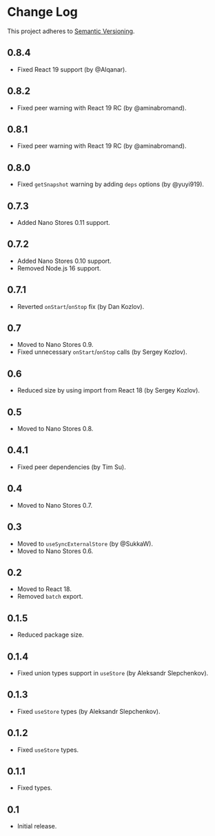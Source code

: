 # Change Log
This project adheres to [Semantic Versioning](http://semver.org/).

## 0.8.4
* Fixed React 19 support (by @Alqanar).

## 0.8.2
* Fixed peer warning with React 19 RC (by @aminabromand).

## 0.8.1
* Fixed peer warning with React 19 RC (by @aminabromand).

## 0.8.0
* Fixed `getSnapshot` warning by adding `deps` options (by @yuyi919).

## 0.7.3
* Added Nano Stores 0.11 support.

## 0.7.2
* Added Nano Stores 0.10 support.
* Removed Node.js 16 support.

## 0.7.1
* Reverted `onStart`/`onStop` fix (by Dan Kozlov).

## 0.7
* Moved to Nano Stores 0.9.
* Fixed unnecessary `onStart`/`onStop` calls (by Sergey Kozlov).

## 0.6
* Reduced size by using import from React 18 (by Sergey Kozlov).

## 0.5
* Moved to Nano Stores 0.8.

## 0.4.1
* Fixed peer dependencies (by Tim Su).

## 0.4
* Moved to Nano Stores 0.7.

## 0.3
* Moved to `useSyncExternalStore` (by @SukkaW).
* Moved to Nano Stores 0.6.

## 0.2
* Moved to React 18.
* Removed `batch` export.

## 0.1.5
* Reduced package size.

## 0.1.4
* Fixed union types support in `useStore` (by Aleksandr Slepchenkov).

## 0.1.3
* Fixed `useStore` types (by Aleksandr Slepchenkov).

## 0.1.2
* Fixed `useStore` types.

## 0.1.1
* Fixed types.

## 0.1
* Initial release.
